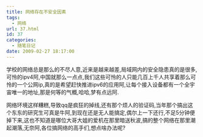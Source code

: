 ```yaml
---
title: 网络存在不安全因素
tags:
  - 网络
url: 37.html
id: 37
categories:
  - 随笔日记
date: 2009-02-27 18:17:00
---
```


学校的网络总是那么的不尽人意,近来是越来越差,局域网内的安全隐患真的是很多,可怜的ipv4阿,中国就那么一点点,我们这些可怜的人只能几百上千人共享着那么可怜的一个公网ip,真的是希望赶快推进ipv6的应用阿,让每个接入设备都有一个全宇宙唯一的地址,那是何等的气概,哈哈,梦有点远阿.

网络环境这样糟糕,导致qq是疯狂的掉线,还有那个烦人的验证码,当年那个搞出这个东东的研究生可真是牛阿,到现在还是无人能搞定,偶尔上一下还行,不足5分钟便掉下来,这也不知道是哪位大哥大姐的爱机在那里暗送秋波,搞的整个网络在那里潮起潮落,无奈阿,各位搞网络的高手们,想点啥办法呢?